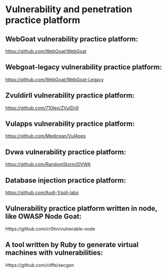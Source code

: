 # Vulnerability and penetration practice platform

## WebGoat vulnerability practice platform:
 

https://github.com/WebGoat/WebGoat

## Webgoat-legacy vulnerability practice platform:

https://github.com/WebGoat/WebGoat-Legacy

## Zvuldirll vulnerability practice platform:

https://github.com/710leo/ZVulDrill

## Vulapps vulnerability practice platform:

https://github.com/Medicean/VulApps

## Dvwa vulnerability practice platform:

https://github.com/RandomStorm/DVWA

## Database injection practice platform:

https://github.com/Audi-1/sqli-labs

## Vulnerability practice platform written in node, like OWASP Node Goat:

Https://github.com/cr0hn/vulnerable-node

## A tool written by Ruby to generate virtual machines with vulnerabilities:

Https://github.com/cliffe/secgen
